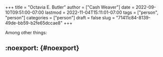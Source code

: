 +++
title = "Octavia E. Butler"
author = ["Cash Weaver"]
date = 2022-09-10T09:51:00-07:00
lastmod = 2022-11-04T15:11:01-07:00
tags = ["person", "person"]
categories = ["person"]
draft = false
slug = "71411c84-8139-49de-bb59-b2fe65dccae8"
+++

Among other things:


## :noexport: {#noexport}
